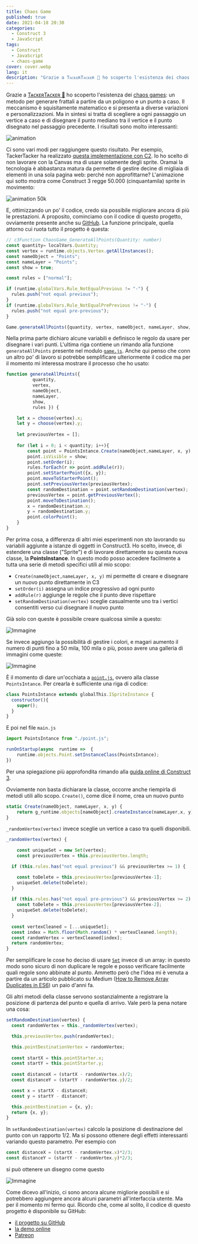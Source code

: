 ```yaml
---
title: Chaos Game
published: true
date: 2021-04-18 20:30
categories:
  - Construct 3
  - JavaScript
tags:
  - Construct
  - JavaScript
  - chaos-game
cover: cover.webp
lang: it
description: "Grazie a TᴀᴄᴋᴇʀTᴀᴄᴋᴇʀ 🐰 ho scoperto l'esistenza dei chaos games: un metodo per generare frattali a partire da un poligono e un punto a caso. Il meccanismo è squisitamente matematico e si presenta a diverse variazioni e personalizzazioni. Ma in sintesi si tratta di scegliere a ogni passaggio un vertice a caso e di disegnare il punto mediano tra il vertice e il punto disegnato nel passaggio precedente. I risultati sono molto interessanti"
---
```


Grazie a [TᴀᴄᴋᴇʀTᴀᴄᴋᴇʀ 🐰](https://twitter.com/2xTacker) ho scoperto l'esistenza dei [chaos games](https://en.wikipedia.org/wiki/Chaos_game): un metodo per generare frattali a partire da un poligono e un punto a caso. Il meccanismo è squisitamente matematico e si presenta a diverse variazioni e personalizzazioni. Ma in sintesi si tratta di scegliere a ogni passaggio un vertice a caso e di disegnare il punto mediano tra il vertice e il punto disegnato nel passaggio precedente. I risultati sono molto interessanti:

![animation](./animation.gif)

Ci sono vari modi per raggiungere questo risultato. Per esempio, TackerTacker ha realizzato [questa implementazione con C2](https://chaosgame.netlify.app/). Io ho scelto di non lavorare con la Canvas ma di usare solamente degli sprite. Oramai la tecnologia è abbastanza matura da permette di gestire decine di migliaia di elementi in una sola pagina web: perché non approfittarne? L'animazione qui sotto mostra come Construct 3 regge 50.000 (cinquantamila) sprite in movimento:

![animation 50k](./chaos-game-test-06-50kpoints.gif)

E, ottimizzando un po' il codice, credo sia possibile migliorare ancora di più le prestazioni. A proposito, cominciamo con il codice di questo progetto, ovviamente presente anche su [GitHub](https://github.com/el3um4s/construct-demo). La funzione principale, quella attorno cui ruota tutto il progetto è questa:

```js
// c3Function ChaosGame_GenerateAllPoints(Quantity: number)
const quantity= localVars.Quantity;
const vertex = runtime.objects.Vertex.getAllInstances();
const nameObject = "Points";
const nameLayer = "Points";
const show = true;

const rules = ["normal"];

if (runtime.globalVars.Rule_NotEqualPrevious != "-") {
  rules.push("not equal previous");
}
if (runtime.globalVars.Rule_NotEqualPrePrevious != "-") {
  rules.push("not equal pre-previous");
}

Game.generateAllPoints({quantity, vertex, nameObject, nameLayer, show, rules});
```

Nella prima parte dichiaro alcune variabili e definisco le regolo da usare per disegnare i vari punti. L'ultima riga contiene un rimando alla funzione `generateAllPoints` presente nel modulo [`game.js`](https://github.com/el3um4s/construct-demo/blob/master/template/019-chaos-game/source/files/scripts/game.js). Anche qui penso che conn un altro po' di lavoro si potrebbe semplificare ulteriormente il codice ma per il momento mi interessa mostrare il processo che ho usato:

```js
function generateAllPoints({ 
          quantity,
          vertex, 
          nameObject, 
          nameLayer, 
          show, 
          rules }) {

	let x = choose(vertex).x;
	let y = choose(vertex).y;
	
	let previousVertex = [];
	
	for (let i = 0; i < quantity; i++){
		const point = PointsIntance.Create(nameObject,nameLayer, x, y);
		point.isVisible = show;
		point.setOrder(i);
		rules.forEach(r => point.addRule(r));
		point.setStarterPoint({x, y});
 		point.moveToStarterPoint();
		point.setPreviousVertex(previousVertex);
		const randomDestination = point.setRandomDestination(vertex);
		previousVertex = point.getPreviousVertex();
 		point.moveToDestination();
		x = randomDestination.x;
		y = randomDestination.y;
		point.colorPoint();
	}	
}
```

Per prima cosa, a differenza di altri miei esperimenti non sto lavorando su variabili aggiunte a istanze di oggetti in Construct3. Ho scelto, invece, di estendere una classe ("Sprite") e di lavorare direttamente su questa nuova classe, la **PointsInstance**. In questo modo posso accedere facilmente a tutta una serie di metodi specifici utili al mio scopo:

- `Create(nameObject,nameLayer, x, y)` mi permette di creare e disegnare un nuovo punto direttamente in C3
- `setOrder(i)` assegna un indice progressivo ad ogni punto
- `addRule(r)` aggiunge le regole che il punto deve rispettare
- `setRandomDestination(vertex)` sceglie casualmente uno tra i vertici consentiti verso cui disegnare il nuovo punto

Già solo con queste è possibile creare qualcosa simile a questo:

![Immagine](./square-generated-basic.webp)

Se invece aggiungo la possibilità di gestire i colori, e magari aumento il numero di punti fino a 50 mila, 100 mila o più, posso avere una galleria di immagini come queste:

![Immagine](./chaos-game.webp)

È il momento di dare un'occhiata a [`point.js`](https://github.com/el3um4s/construct-demo/blob/master/template/019-chaos-game/source/files/scripts/point.js), ovvero alla classe `PointsIntance`. Per crearla è sufficiente una riga di codice:

```js
class PointsIntance extends globalThis.ISpriteInstance {
  constructor(){
    super();
  }
}
```

E poi nel file `main.js`

```js
import PointsIntance from "./point.js";

runOnStartup(async  runtime =>  { 
	runtime.objects.Point.setInstanceClass(PointsIntance);
})
```

Per una spiegazione più approfondita rimando alla [guida online di Construct 3](https://www.construct.net/en/make-games/manuals/construct-3/scripting/guides/subclassing-instances).

Ovviamente non basta dichiarare la classe, occorre anche riempirla di metodi utili allo scopo. `Create()`, come dice il nome, crea un nuovo punto

```js
static Create(nameObject, nameLayer, x, y) {
	return g_runtime.objects[nameObject].createInstance(nameLayer,x, y);
}
```

`_randomVertex(vertex)` invece sceglie un vertice a caso tra quelli disponibili.

```js
_randomVertex(vertex) {

	const uniqueSet = new Set(vertex);
	const previousVertex = this.previousVertex.length;

  if (this.rules.has("not equal previous") && previousVertex >= 1) {

    const toDelete = this.previousVertex[previousVertex-1];
    uniqueSet.delete(toDelete);
  }
      
  if (this.rules.has("not equal pre-previous") && previousVertex >= 2) {
    const toDelete = this.previousVertex[previousVertex-2];
    uniqueSet.delete(toDelete);
  }
  
  const vertexCleaned = [...uniqueSet];
  const index = Math.floor(Math.random() * vertexCleaned.length);
  const randomVertex = vertexCleaned[index];
  return randomVertex;
}
```

Per semplificare le cose ho deciso di usare [`Set`](https://developer.mozilla.org/en-US/docs/Web/JavaScript/Reference/Global_Objects/Set) invece di un array: in questo modo sono sicuro di non duplicare le regole e posso verificare facilmente quali regole sono abbinate al punto. Ammetto però che l'idea mi è venuta a partire da un articolo pubblicato su Medium ([How to Remove Array Duplicates in ES6](https://medium.com/dailyjs/how-to-remove-array-duplicates-in-es6-5daa8789641c)) un paio d'anni fa.

Gli altri metodi della classe servono sostanzialmente a registrare la posizione di partenza del punto e quella di arrivo. Vale però la pena notare una cosa:

```js
setRandomDestination(vertex) {
  const randomVertex = this._randomVertex(vertex);

  this.previousVertex.push(randomVertex);

  this.pointDestinationVertex = randomVertex;
  
  const startX = this.pointStarter.x;
  const startY = this.pointStarter.y;
  
  const distanceX = (startX - randomVertex.x)/2;
  const distanceY = (startY - randomVertex.y)/2;

  const x = startX - distanceX;
  const y = startY - distanceY;

  this.pointDestination = {x, y};
  return {x, y};
}
```

In `setRandomDestination(vertex)` calcolo la posizione di destinazione del punto con un rapporto 1/2. Ma si possono ottenere degli effetti interessanti variando questo parametro. Per esempio con

```js
const distanceX = (startX - randomVertex.x)*2/3;
const distanceY = (startY - randomVertex.y)*2/3;
```

si può ottenere un disegno come questo

![Immagine](./2-3-squared.webp)

Come dicevo all'inizio, ci sono ancora alcune migliorie possibili e si potrebbero aggiungere ancora alcuni parametri all'interfaccia utente. Ma per il momento mi fermo qui. Ricordo che, come al solito, il codice di questo progetto è disponibile su GitHub:

- [il progetto su GitHub](https://github.com/el3um4s/construct-demo)
- [la demo online](https://c3demo.stranianelli.com/template/019-chaos-game/demo/)
- [Patreon](https://www.patreon.com/el3um4s)
